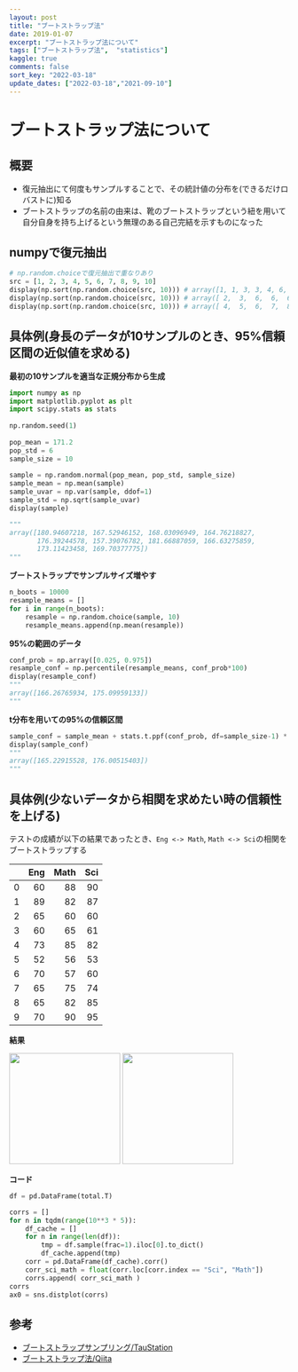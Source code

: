 ```yaml
---
layout: post
title: "ブートストラップ法"
date: 2019-01-07
excerpt: "ブートストラップ法について"
tags: ["ブートストラップ法",  "statistics"]
kaggle: true
comments: false
sort_key: "2022-03-18"
update_dates: ["2022-03-18","2021-09-10"]
---
```


# ブートストラップ法について

## 概要
 - 復元抽出にて何度もサンプルすることで、その統計値の分布を(できるだけロバストに)知る  
 - ブートストラップの名前の由来は、靴のブートストラップという紐を用いて自分自身を持ち上げるという無理のある自己完結を示すものになった

## numpyで復元抽出

```python
# np.random.choiceで復元抽出で重なりあり
src = [1, 2, 3, 4, 5, 6, 7, 8, 9, 10]
display(np.sort(np.random.choice(src, 10))) # array([1, 1, 3, 3, 4, 6, 6, 6, 7, 8])
display(np.sort(np.random.choice(src, 10))) # array([ 2,  3,  6,  6,  6,  7,  7,  8,  9, 10])
display(np.sort(np.random.choice(src, 10))) # array([ 4,  5,  6,  7,  8,  9,  9,  9, 10, 10])
```

## 具体例(身長のデータが10サンプルのとき、95%信頼区間の近似値を求める)

**最初の10サンプルを適当な正規分布から生成**  
```python
import numpy as np
import matplotlib.pyplot as plt
import scipy.stats as stats
 
np.random.seed(1)
 
pop_mean = 171.2
pop_std = 6
sample_size = 10
 
sample = np.random.normal(pop_mean, pop_std, sample_size)
sample_mean = np.mean(sample)
sample_uvar = np.var(sample, ddof=1)
sample_std = np.sqrt(sample_uvar)
display(sample)

"""
array([180.94607218, 167.52946152, 168.03096949, 164.76218827,
       176.39244578, 157.39076782, 181.66887059, 166.63275859,
       173.11423458, 169.70377775])
"""
```

**ブートストラップでサンプルサイズ増やす**  
```python
n_boots = 10000
resample_means = []
for i in range(n_boots):
    resample = np.random.choice(sample, 10)
    resample_means.append(np.mean(resample))
```

**95%の範囲のデータ**  
```python
conf_prob = np.array([0.025, 0.975])
resample_conf = np.percentile(resample_means, conf_prob*100)
display(resample_conf)
"""
array([166.26765934, 175.09959133])
"""
```

**t分布を用いての95%の信頼区間**  
```python
sample_conf = sample_mean + stats.t.ppf(conf_prob, df=sample_size-1) * np.sqrt(sample_uvar / sample_size)
display(sample_conf)
"""
array([165.22915528, 176.00515403])
"""
```

## 具体例(少ないデータから相関を求めたい時の信頼性を上げる)

テストの成績が以下の結果であったとき、`Eng <-> Math`, `Math <-> Sci`の相関をブートストラップする

|    |   Eng |   Math |   Sci |
|---:|------:|-------:|------:|
|  0 |    60 |     88 |    90 |
|  1 |    89 |     82 |    87 |
|  2 |    65 |     60 |    60 |
|  3 |    60 |     65 |    61 |
|  4 |    73 |     85 |    82 |
|  5 |    52 |     56 |    53 |
|  6 |    70 |     57 |    60 |
|  7 |    65 |     75 |    74 |
|  8 |    65 |     82 |    85 |
|  9 |    70 |     90 |    95 |

**結果**  

<div>
  <img style="align: center !important; width: 200px !important;" src="https://user-images.githubusercontent.com/4949982/132794376-17a9b33d-8124-4d8a-8de1-41add9be69ac.png">
  <img style="align: center !important; width: 200px !important;" src="https://user-images.githubusercontent.com/4949982/132794371-ae74465d-a6ec-41e5-a2a6-222a14079f51.png">
</div>

**コード**  
```python
df = pd.DataFrame(total.T)

corrs = []
for n in tqdm(range(10**3 * 5)):
    df_cache = []
    for n in range(len(df)):
        tmp = df.sample(frac=1).iloc[0].to_dict()
        df_cache.append(tmp)
    corr = pd.DataFrame(df_cache).corr()
    corr_sci_math = float(corr.loc[corr.index == "Sci", "Math"])
    corrs.append( corr_sci_math )
corrs
ax0 = sns.distplot(corrs)
```

## 参考
 - [ブートストラップサンプリング/TauStation](http://taustation.com/bootstrap_sampling/)
 - [ブートストラップ法/Qiita](https://qiita.com/Yt330110713/items/0a26d1201d632c46cf40)
